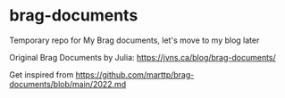 # brag-documents
Temporary repo for My Brag documents, let's move to my blog later

Original Brag Documents by Julia: https://jvns.ca/blog/brag-documents/

Get inspired from https://github.com/marttp/brag-documents/blob/main/2022.md